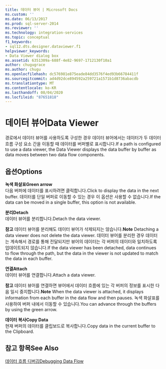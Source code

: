 ```yaml
---
title: 데이터 뷰어 | Microsoft Docs
ms.custom: ''
ms.date: 06/13/2017
ms.prod: sql-server-2014
ms.reviewer: ''
ms.technology: integration-services
ms.topic: conceptual
f1_keywords:
- sql12.dts.designer.dataviewer.f1
helpviewer_keywords:
- Data Viewer dialog box
ms.assetid: 6351309a-688f-4e82-9697-1712130f10a1
author: chugugrace
ms.author: chugu
ms.openlocfilehash: dc576981e875eade84dd3576f4ed93b66784411f
ms.sourcegitcommit: ad4d92dce894592a259721a1571b1d8736abacdb
ms.translationtype: MT
ms.contentlocale: ko-KR
ms.lasthandoff: 08/04/2020
ms.locfileid: "87651818"
---
```

# <a name="data-viewer"></a><span data-ttu-id="85176-102">데이터 뷰어</span><span class="sxs-lookup"><span data-stu-id="85176-102">Data Viewer</span></span>
  <span data-ttu-id="85176-103">경로에서 데이터 뷰어를 사용하도록 구성한 경우 데이터 뷰어에서는 데이터가 두 데이터 흐름 구성 요소 간을 이동할 때 데이터를 버퍼별로 표시합니다.</span><span class="sxs-lookup"><span data-stu-id="85176-103">If a path is configured to use a data viewer, the Data Viewer displays the data buffer by buffer as data moves between two data flow components.</span></span>  
  
## <a name="options"></a><span data-ttu-id="85176-104">옵션</span><span class="sxs-lookup"><span data-stu-id="85176-104">Options</span></span>  
 <span data-ttu-id="85176-105">**녹색 화살표**</span><span class="sxs-lookup"><span data-stu-id="85176-105">**Green arrow**</span></span>  
 <span data-ttu-id="85176-106">다음 버퍼에 데이터를 표시하려면 클릭합니다.</span><span class="sxs-lookup"><span data-stu-id="85176-106">Click to display the data in the next buffer.</span></span> <span data-ttu-id="85176-107">데이터를 단일 버퍼로 이동할 수 있는 경우 이 옵션은 사용할 수 없습니다.</span><span class="sxs-lookup"><span data-stu-id="85176-107">If the data can be moved in a single buffer, this option is not available.</span></span>  
  
 <span data-ttu-id="85176-108">**분리**</span><span class="sxs-lookup"><span data-stu-id="85176-108">**Detach**</span></span>  
 <span data-ttu-id="85176-109">데이터 뷰어를 분리합니다.</span><span class="sxs-lookup"><span data-stu-id="85176-109">Detach the data viewer.</span></span>  
  
 <span data-ttu-id="85176-110">**참고** 데이터 뷰어를 분리해도 데이터 뷰어가 삭제되지는 않습니다.</span><span class="sxs-lookup"><span data-stu-id="85176-110">**Note** Detaching a data viewer does not delete the data viewer.</span></span> <span data-ttu-id="85176-111">데이터 뷰어를 분리한 경우 데이터는 계속해서 경로를 통해 전달되지만 뷰어의 데이터는 각 버퍼의 데이터와 일치하도록 업데이트되지 않습니다.</span><span class="sxs-lookup"><span data-stu-id="85176-111">If the data viewer has been detached, data continues to flow through the path, but the data in the viewer is not updated to match the data in each buffer.</span></span>  
  
 <span data-ttu-id="85176-112">**연결**</span><span class="sxs-lookup"><span data-stu-id="85176-112">**Attach**</span></span>  
 <span data-ttu-id="85176-113">데이터 뷰어를 연결합니다.</span><span class="sxs-lookup"><span data-stu-id="85176-113">Attach a data viewer.</span></span>  
  
 <span data-ttu-id="85176-114">**참고** 데이터 뷰어를 연결하면 뷰어에서 데이터 흐름에 있는 각 버퍼의 정보를 표시한 다음 일시 중지합니다.</span><span class="sxs-lookup"><span data-stu-id="85176-114">**Note** When the data viewer is attached, it displays information from each buffer in the data flow and then pauses.</span></span> <span data-ttu-id="85176-115">녹색 화살표를 사용하여 버퍼 내에서 이동할 수 있습니다.</span><span class="sxs-lookup"><span data-stu-id="85176-115">You can advance through the buffers by using the green arrow.</span></span>  
  
 <span data-ttu-id="85176-116">**데이터 복사**</span><span class="sxs-lookup"><span data-stu-id="85176-116">**Copy Data**</span></span>  
 <span data-ttu-id="85176-117">현재 버퍼의 데이터를 클립보드로 복사합니다.</span><span class="sxs-lookup"><span data-stu-id="85176-117">Copy data in the current buffer to the Clipboard.</span></span>  
  
## <a name="see-also"></a><span data-ttu-id="85176-118">참고 항목</span><span class="sxs-lookup"><span data-stu-id="85176-118">See Also</span></span>  
 [<span data-ttu-id="85176-119">데이터 흐름 디버깅</span><span class="sxs-lookup"><span data-stu-id="85176-119">Debugging Data Flow</span></span>](../troubleshooting/debugging-data-flow.md)  
  
  
